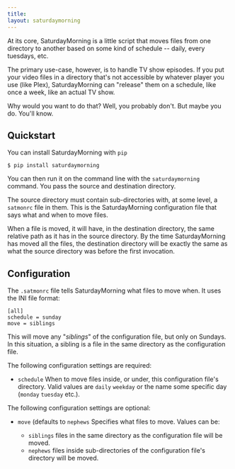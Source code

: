 ```yaml
---
title: 
layout: saturdaymorning
---
```


<a id="overview"></a>

At its core, SaturdayMorning is a little script that moves files from one directory to another based on some kind of schedule -- daily, every tuesdays, etc.

The primary use-case, however, is to handle TV show episodes. If you put your video files in a directory that's not accessible by whatever player you use (like Plex), SaturdayMorning can "release" them on a schedule, like once a week, like an actual TV show.

Why would you want to do that? Well, you probably don't. But maybe you do. You'll know.


<a id="quickstart"></a>

## Quickstart

You can install SaturdayMorning with `pip`

```
$ pip install saturdaymorning
```


You can then run it on the command line with the `saturdaymorning` command. You pass the source and destination directory.

The source directory must contain sub-directories with, at some level, a `satmonrc` file in them. This is the SaturdayMorning configuration file that says what and when to move files.

When a file is moved, it will have, in the destination directory, the same relative path as it has in the source directory. By the time SaturdayMorning has moved all the files, the destination directory will be exactly the same as what the source directory was before the first invocation.


<a id="configuration"></a>

## Configuration

The `.satmonrc` file tells SaturdayMorning what files to move when. It uses the INI file format:

```
[all]
schedule = sunday
move = siblings
```


This will move any "*siblings*" of the configuration file, but only on Sundays. In this situation, a sibling is a file in the same directory as the configuration file.

The following configuration settings are required:

* `schedule` When to move files inside, or under, this configuration file's directory. Valid values are `daily` `weekday` or the name some specific day (`monday` `tuesday` etc.).


The following configuration settings are optional:

* `move` (defaults to `nephews` Specifies what files to move. Values can be:

  * `siblings` files in the same directory as the configuration file will be moved.
  * `nephews` files inside sub-directories of the configuration file's directory will be moved.


